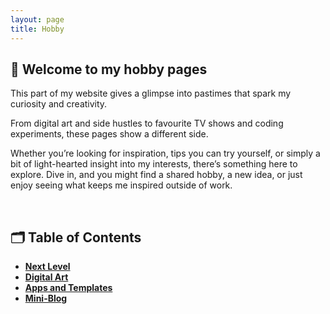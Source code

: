 ```yaml
---
layout: page
title: Hobby
---
```


## 🌱 Welcome to my hobby pages

This part of my website gives a glimpse into pastimes that spark my curiosity and creativity.

From digital art and side hustles to favourite TV shows and coding experiments, these pages show a different side.

Whether you’re looking for inspiration, tips you can try yourself, or simply a bit of light-hearted insight into my interests, there’s something here to explore. Dive in, and you might find a shared hobby, a new idea, or just enjoy seeing what keeps me inspired outside of work.

<br />

## 🗂 Table of Contents

- [**Next Level**](next_level)  
- [**Digital Art**](digital_art)  
- [**Apps and Templates**](apps_and_templates)  
- [**Mini-Blog**](mini-blog)